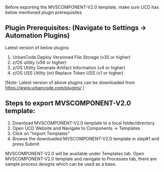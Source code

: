 Before exporting the MVSCOMPONENT-V2.0 template, make sure UCD has below mentioned plugin prerequisites 

Plugin Prerequisites:   (Navigate to Settings -> Automation Plugins)
------------------------
Latest version of below plugins 
1) UrbanCode Deploy Versioned File Storage (v35 or higher)
2) z/OS utility (v56 or higher)
3) z/OS Utility Generate Artifact Information (v4 or higher)
4) z/OS USS Utility (or) Replace Token USS (v1 or higher)

[Note: Latest version of above plugins can be downloaded from https://www.urbancode.com/plugins/ ]

Steps to export MVSCOMPONENT-V2.0 template:
------------------------------------------
 1) Download MVSCOMPONENT-V2.0 template to a local folder/directory
 2) Open UCD Website and Navigate to Components -> Templates
 3) Click on "Import Templates"
 4) Browse the downloaded MVSCOMPONENT-V2.0 template in step#1 and press Submit

MVSCOMPONENT-V2.0 will be available under Templates tab. Open MVSCOMPONENT-V2.0 template and 
navigate to Processes tab, there are sample process designs which can be used as a base.

